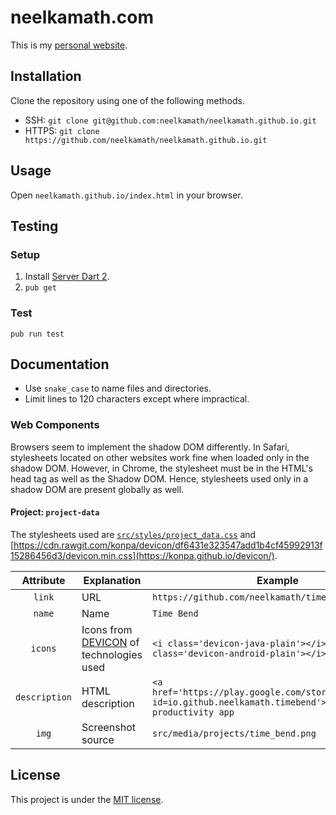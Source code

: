 # neelkamath.com

This is my [personal website](https://neelkamath.com).

## Installation

Clone the repository using one of the following methods.
- SSH: `git clone git@github.com:neelkamath/neelkamath.github.io.git`
- HTTPS: `git clone https://github.com/neelkamath/neelkamath.github.io.git`

## Usage

Open `neelkamath.github.io/index.html` in your browser.

## Testing

### Setup

1. Install [Server Dart 2](https://www.dartlang.org/tools/sdk#install).
1. `pub get`

### Test

`pub run test`

## Documentation

- Use `snake_case` to name files and directories.
- Limit lines to 120 characters except where impractical.

### Web Components

Browsers seem to implement the shadow DOM differently. In Safari, stylesheets located on other websites work fine when loaded only in the shadow DOM. However, in Chrome, the stylesheet must be in the HTML's head tag as well as the Shadow DOM. Hence, stylesheets used only in a shadow DOM are present globally as well.

#### Project: `project-data`

The stylesheets used are [`src/styles/project_data.css`](src/styles/project_data.css) and [https://cdn.rawgit.com/konpa/devicon/df6431e323547add1b4cf45992913f15286456d3/devicon.min.css](https://konpa.github.io/devicon/).

|Attribute|Explanation|Example|Optional|
|:-------:|-----------|-------|:------:|
|`link`|URL|`https://github.com/neelkamath/time-bend-android`|No|
|`name`|Name|`Time Bend`|No|
|`icons`|Icons from [DEVICON](https://konpa.github.io/devicon/) of technologies used|`<i class='devicon-java-plain'></i> <i class='devicon-android-plain'></i>`|Yes|
|`description`|HTML description|`<a href='https://play.google.com/store/apps/details?id=io.github.neelkamath.timebend'>Play Store</a> productivity app`|No|
|`img`|Screenshot source|`src/media/projects/time_bend.png`|Yes|

## License

This project is under the [MIT license](LICENSE).
